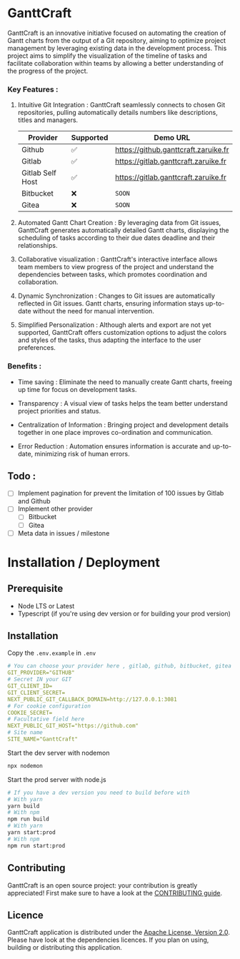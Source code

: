 # GanttCraft

GanttCraft is an innovative initiative focused on automating the creation of Gantt charts from the output of a Git
repository, aiming to optimize project management by leveraging existing data in the development process. This project
aims to simplify the visualization of the timeline of tasks and facilitate collaboration within teams by allowing a
better understanding of the progress of the project.

### Key Features :

1. Intuitive Git Integration : GanttCraft seamlessly connects to chosen Git repositories, pulling
   automatically details numbers like descriptions, titles and managers.

   | Provider         | Supported | Demo URL                             |
   |------------------|-----------|--------------------------------------|
   | Github           | &#x2705;  | https://github.ganttcraft.zaruike.fr |
   | Gitlab           | &#x2705;  | https://gitlab.ganttcraft.zaruike.fr |
   | Gitlab Self Host | &#x2705;  | https://gitlab.ganttcraft.zaruike.fr |
   | Bitbucket        | &#x274C;  | `SOON`                               |
   | Gitea            | &#x274C;  | `SOON`                               |

2. Automated Gantt Chart Creation : By leveraging data from Git issues, GanttCraft generates
   automatically detailed Gantt charts, displaying the scheduling of tasks according to their due dates
   deadline and their relationships.

3. Collaborative visualization : GanttCraft's interactive interface allows team members to view
   progress of the project and understand the dependencies between tasks, which promotes coordination and
   collaboration.

4. Dynamic Synchronization : Changes to Git issues are automatically reflected in Git issues.
   Gantt charts, ensuring information stays up-to-date without the need for manual intervention.

5. Simplified Personalization : Although alerts and export are not yet supported, GanttCraft
   offers customization options to adjust the colors and styles of the tasks, thus adapting the interface to the
   user preferences.

### Benefits :

- Time saving : Eliminate the need to manually create Gantt charts, freeing up time for focus on development tasks.

- Transparency : A visual view of tasks helps the team better understand project priorities and status.

- Centralization of Information : Bringing project and development details together in one place improves
  co-ordination and communication.

- Error Reduction : Automation ensures information is accurate and up-to-date, minimizing risk
  of human errors.

## Todo :
- [ ] Implement pagination for prevent the limitation of 100 issues by Gitlab and Github
- [ ] Implement other provider
   - [ ] Bitbucket
   - [ ] Gitea
- [ ] Meta data in issues / milestone

# Installation / Deployment

## Prerequisite

- Node LTS or Latest
- Typescript (if you're using dev version or for building your prod version)

## Installation

Copy the `.env.example` in ``.env``

```yml
# You can choose your provider here , gitlab, github, bitbucket, gitea
GIT_PROVIDER="GITHUB"
# Secret IN your GIT
GIT_CLIENT_ID=
GIT_CLIENT_SECRET=
NEXT_PUBLIC_GIT_CALLBACK_DOMAIN=http://127.0.0.1:3081
# For cookie configuration
COOKIE_SECRET=
# Facultative field here
NEXT_PUBLIC_GIT_HOST="https://github.com"
# Site name
SITE_NAME="GanttCraft"
```

Start the dev server with nodemon
```bash
npx nodemon
```

Start the prod server with node.js
```bash
# If you have a dev version you need to build before with
# With yarn
yarn build
# With npm
npm run build
# With yarn
yarn start:prod
# With npm
npm run start:prod
```

## Contributing

GanttCraft is an open source project: your contribution is greatly appreciated! First make sure to have a look at the
[CONTRIBUTING guide](./CODE_OF_CONDUCT.md).

## Licence

GanttCraft application is distributed under the [Apache License, Version 2.0](./LICENSE). Please have look at the dependencies
licences. If you plan on using, building or distributing this application.
